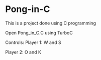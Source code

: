 # Pong-in-C
This is a project done using C programming

Open Pong_in_C.C using TurboC

Controls:
Player 1: W and S

Player 2: O and K
